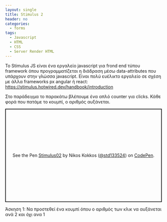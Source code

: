 ```yaml
---
layout: single
title: Stimulus 2
header: no
categories:
  - forms
tags:
  - Javascript
  - HTML
  - CSS
  - Server Render HTML
---
```


To Stimulus JS είναι ένα εργαλείο javascript για frond end τύπου framework όπου προγραμματίζεται η διάδραση μέσω data-attributes που υπάρχουν στην γλώσσα javascript. Είναι πολύ ευέλικτο εργαλείο σε σχέση με άλλα frameworks px angular ή react: https://stimulus.hotwired.dev/handbook/introduction

Στο παράδειγμα το παρακάτω βλέπουμε ένα απλό counter για clicks. Κάθε φορά που πατάμε το κουμπί, ο αριθμός αυξάνεται.


<p class="codepen" data-height="300" data-default-tab="html,result" data-slug-hash="vYwYqpE" data-user="std133524" style="height: 300px; box-sizing: border-box; display: flex; align-items: center; justify-content: center; border: 2px solid; margin: 1em 0; padding: 1em;">
  <span>See the Pen <a href="https://codepen.io/std133524/pen/vYwYqpE">
  Stimulus02</a> by Nikos Kokkos (<a href="https://codepen.io/std133524">@std133524</a>)
  on <a href="https://codepen.io">CodePen</a>.</span>
</p>
<script async src="https://cpwebassets.codepen.io/assets/embed/ei.js"></script>

Άσκηση 1: Να προστεθεί ένα κουμπί όπου ο αριθμός των κλικ να αυξάνεται ανά 2 και όχι ανα 1
